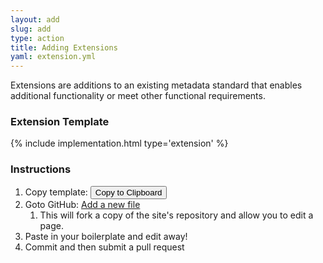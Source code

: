 ```yaml
---
layout: add
slug: add
type: action
title: Adding Extensions
yaml: extension.yml
---
```

<div id="extensions">
<p>Extensions are additions to an existing metadata standard that enables
additional functionality or meet other functional requirements.</p>
<h3>Extension Template</h3>
{% include implementation.html type='extension' %}

<h3>Instructions</h3>
<ol>
<li>Copy template: <button class="clip-button btn btn-primary"
                         title="copy to clipboard"
                         type="button"
                         data-clipboard-text="{% include {{page.yaml}} %}">
    Copy to Clipboard</button></li>
<li>Goto GitHub: <a href="{{ site.repourl }}/new/{{ site.repobranch }}/extensions">
    Add a new file</a>
  <ol>
    <li>This will fork a copy of the site's repository and allow you to edit a
        page.</li>
  </ol>
</li>
<li>Paste in your boilerplate and edit away!</li>
<li>Commit and then submit a pull request</li>
</ol>
</div>
